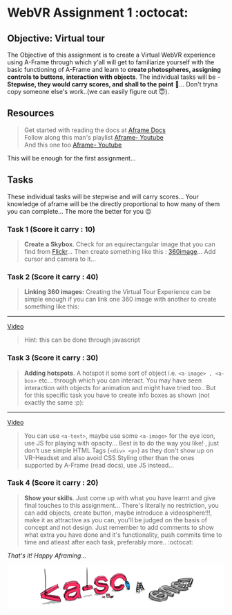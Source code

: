 # WebVR Assignment 1 :octocat:
    
## Objective: Virtual tour    
         
  The Objective of this assignment is to create a Virtual WebVR experience using A-Frame through which y'all will get to familiarize yourself with the basic functioning of A-Frame and learn to **create photospheres, assigning controls to buttons, interaction with objects**. The individual tasks will be - **Stepwise, they would carry scores, and shall to the point** 🎯... Don't tryna copy someone else's work..(we can easily figure out :innocent:).  
    
## Resources
  
  > Get started with reading the docs at [Aframe Docs](https://aframe.io/docs/1.0.0/introduction/)    
  > Follow along this man's playlist [Aframe- Youtube](https://www.youtube.com/playlist?list=PLRtjMdoYXLf4inSULAHyCMqpIUj4cmBTr)   
  > And this one too [Aframe- Youtube](https://www.youtube.com/playlist?list=PLUtkqA7NXVH7ctoJYhsh4xqJn3iWMpP30)  
   
  This will be enough for the first assignment... 
    
  ## Tasks
     
   These individual tasks will be stepwise and will carry scores... Your knowledge of aframe will be the directly proportional to how many of them you can complete... The more the better for you :wink: 
   
   ### Task 1 (Score it carry : 10)
      
  > **Create a Skybox**. Check for an equirectangular image that you can find from [Flickr](http://flickr.com/groups/equirectangular)... Then create something like this : [360image](https://aframe.io/examples/showcase/sky/)... Add cursor and camera to it... 
    
      
  ### Task 2 (Score it carry : 40)  
     
 > **Linking 360 images:** Creating the Virtual Tour Experience can be simple enough if you can link one 360 image with another to create something like this: 
   <hr><a href="vr2.mp4"/> Video </a>

> Hint: this can be done through javascript   
      
  ### Task 3 (Score it carry : 30)
  
  > **Adding hotspots**. A hotspot it some sort of object i.e. `<a-image> , <a-box>` etc... through which you can interact. You may have seen interaction with objects for animation and might have tried too.. But for this specific task you have to create info boxes as shown (not exactly the same :p): 
         
 <hr> <a href="vr.mp4"/> Video </a>
  
> You can use `<a-text>`, maybe use some `<a-image>` for the eye icon, use JS for playing with opacity... Best is to do the way you like! , just don't use simple HTML Tags (`<div> <p>`) as they don't show up on VR-Headset and also avoid CSS Styling other than the ones supported by A-Frame (read docs), use JS instead...
    
 ### Task 4 (Score it carry : 20)
 
 > **Show your skills**. Just come up with what you have learnt and give final touches to this assignment... There's literally no restriction, you can add objects, create button, maybe introduce a videosphere!!!, make it as attractive as you can, you'll be judged on the basis of concept and not design. Just remember to add comments to show what extra you have done and it's functionality, push commits time to time and atleast after each task, preferably more.. :octocat:  
   
 *That's it! Happy Aframing...*
   
![](a-scene.jpg)
   
            
